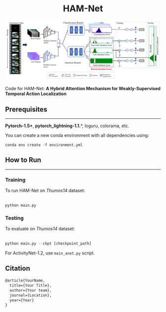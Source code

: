 <div align="center">    

# HAM-Net

<p align="center">
  <img src="data/hamnet_model.png" width="600">
</p>


</div>


Code for HAM-Net: **A Hybrid Attention Mechanism for Weakly-Supervised Temporal Action Localization**


## Prerequisites
---
**Pytorch-1.5+**, **pytorch_lightning-1.1.***, loguru, colorama, etc.

You can create a new conda environment with all dependencies using:
```
conda env create -f environment.yml
```

## How to Run
---
### Training

To run HAM-Net on *Thumos14* dataset:

```python

python main.py
```

### Testing

To evaluate on *Thumos14* dataset:

```python

python main.py --ckpt [checkpoint_path]
```

For ActivityNet-1.2, use `main_anet.py` script.


## Citation
```
@article{YourName,
  title={Your Title},
  author={Your team},
  journal={Location},
  year={Year}
}
``` 